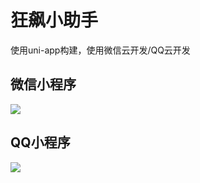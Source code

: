 # 狂飙小助手

使用uni-app构建，使用微信云开发/QQ云开发

## 微信小程序

![](https://cdn.jsdelivr.net/gh/WalterBrightHub/image-hosting/20200612165059.jpg)
## QQ小程序

![](https://cdn.jsdelivr.net/gh/WalterBrightHub/image-hosting/20200612170007.png)
